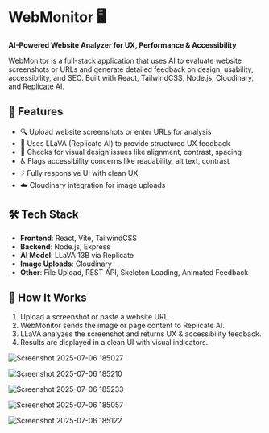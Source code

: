 # WebMonitor 🖥️

**AI-Powered Website Analyzer for UX, Performance & Accessibility**


WebMonitor is a full-stack application that uses AI to evaluate website screenshots or URLs and generate detailed feedback on design, usability, accessibility, and SEO. Built with React, TailwindCSS, Node.js, Cloudinary, and Replicate AI.

## 🌟 Features

- 🔍 Upload website screenshots or enter URLs for analysis
- 🧠 Uses LLaVA (Replicate AI) to provide structured UX feedback
- 🎨 Checks for visual design issues like alignment, contrast, spacing
- ♿ Flags accessibility concerns like readability, alt text, contrast
- ⚡ Fully responsive UI with clean UX
- ☁️ Cloudinary integration for image uploads

## 🛠️ Tech Stack

- **Frontend**: React, Vite, TailwindCSS
- **Backend**: Node.js, Express
- **AI Model**: LLaVA 13B via Replicate
- **Image Uploads**: Cloudinary
- **Other**: File Upload, REST API, Skeleton Loading, Animated Feedback

## 🚀 How It Works

1. Upload a screenshot or paste a website URL.
2. WebMonitor sends the image or page content to Replicate AI.
3. LLaVA analyzes the screenshot and returns UX & accessibility feedback.
4. Results are displayed in a clean UI with visual indicators.


![Screenshot 2025-07-06 185027](https://github.com/user-attachments/assets/a5293c43-b24a-426a-8ae8-b3f72662ecb7)

![Screenshot 2025-07-06 185210](https://github.com/user-attachments/assets/4979f84f-cc99-4d66-bb7f-d96e1bea4fe6)

![Screenshot 2025-07-06 185233](https://github.com/user-attachments/assets/c7f1420e-9bcd-466b-acdf-55d2e24dbf48)

![Screenshot 2025-07-06 185057](https://github.com/user-attachments/assets/94e2f78b-8054-4849-bb05-8a0d704d2359)

![Screenshot 2025-07-06 185122](https://github.com/user-attachments/assets/3e814522-dff5-4b55-8f60-a99f32f1451e)

